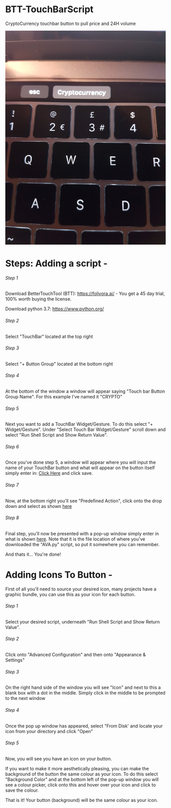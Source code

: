 # BTT-TouchBarScript
CryptoCurrency touchbar button to pull price and 24H volume

![](ASSETS/NewExample.gif)

# Steps: Adding a script - 

###### Step 1

Download BetterTouchTool (BTT): https://folivora.ai/ - You get a 45 day trial, 100% worth buying the license.

Download python 3.7: https://www.python.org/

###### Step 2

Select "TouchBar" located at the top right

###### Step 3

Select "+ Button Group" located at the bottom right

###### Step 4

At the bottom of the window a window will appear saying "Touch bar Button Group Name". For this example I've named it "CRYPTO"

###### Step 5

Next you want to add a TouchBar Widget/Gesture. To do this select "+ Widget/Gesture". Under "Select Touch Bar Widget/Gesture"
scroll down and select "Run Shell Script and Show Return Value".

###### Step 6

Once you've done step 5, a window will appear where you will input the name of your TouchBar button and what will appear on the
button itself simply enter in: [Click Here](https://prnt.sc/nbubaw) and click save.

###### Step 7

Now, at the bottom right you'll see "Predefined Action", click onto the drop down and select as shown [here](http://prntscr.com/nbudop)

###### Step 8

Final step, you'll now be presented with a pop-up window simply enter in what is shown [here](http://prntscr.com/nbugbe). Note that it is the file location of where you've downloaded the "AVA.py" script, so put it somewhere you can remember.

And thats it... You're done! 

# Adding Icons To Button - 

First of all you'll need to source your desired icon, many projects have a graphic bundle, you can use this as your icon for each button.

###### Step 1

Select your desired script, underneath "Run Shell Script and Show Return Value".

###### Step 2

Click onto "Advanced Configuration" and then onto "Appearance & Settings" 

###### Step 3

On the right hand side of the window you will see "Icon" and next to this a blank box with a dot in the middle. Simply click in the middle to be prompted to the next window 

###### Step 4

Once the pop up window has appeared, select "From Disk' and locate your icon from your directory and click "Open"

###### Step 5

Now, you will see you have an icon on your button. 

If you want to make it more aesthetically pleasing, you can make the background of the button the same colour as your icon. To do this select "Background Color" and at the bottom left of the pop-up window you will see a colour picker, click onto this and hover over your icon and click to save the colour. 

That is it! Your button (background) will be the same colour as your icon.


